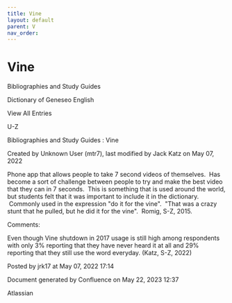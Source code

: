 ```yaml
---
title: Vine
layout: default
parent: V
nav_order:
---
```


# Vine

Bibliographies and Study Guides

Dictionary of Geneseo English

View All Entries

U-Z

Bibliographies and Study Guides : Vine

Created by  Unknown User (mtr7), last modified by  Jack Katz on May 07, 2022

Phone app that allows people to take 7 second videos of themselves.  Has become a sort of challenge between people to try and make the best video that they can in 7 seconds.  This is something that is used around the world, but students felt that it was important to include it in the dictionary.  Commonly used in the expression &quot;do it for the vine&quot;.  &quot;That was a crazy stunt that he pulled, but he did it for the vine&quot;.  Romig, S-Z, 2015.

Comments:

Even though Vine shutdown in 2017 usage is still high among respondents with only 3% reporting that they have never heard it at all and 29% reporting that they still use the word everyday. (Katz, S-Z, 2022) 

Posted by jrk17 at May 07, 2022 17:14

Document generated by Confluence on May 22, 2023 12:37

Atlassian

